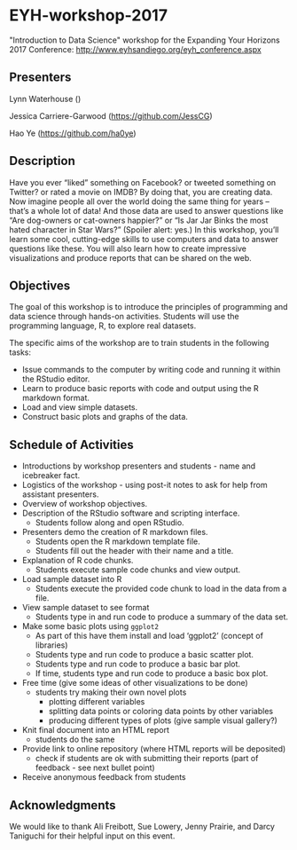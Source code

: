 # EYH-workshop-2017

"Introduction to Data Science" workshop for the Expanding Your Horizons 2017 Conference: http://www.eyhsandiego.org/eyh_conference.aspx

## Presenters

Lynn Waterhouse ()

Jessica Carriere-Garwood (https://github.com/JessCG)

Hao Ye (https://github.com/ha0ye)

## Description

Have you ever “liked” something on Facebook? or tweeted something on Twitter? or rated a movie on IMDB? By doing that, you are creating data. Now imagine people all over the world doing the same thing for years – that’s a whole lot of data! And those data are used to answer questions like “Are dog-owners or cat-owners happier?” or “Is Jar Jar Binks the most hated character in Star Wars?” (Spoiler alert: yes.) In this workshop, you’ll learn some cool, cutting-edge skills to use computers and data to answer questions like these. You will also learn how to create impressive visualizations and produce reports that can be shared on the web.

## Objectives

The goal of this workshop is to introduce the principles of programming and data science through hands-on activities. Students will use the programming language, R, to explore real datasets.

The specific aims of the workshop are to train students in the following tasks:
* Issue commands to the computer by writing code and running it within the RStudio editor.
* Learn to produce basic reports with code and output using the R markdown format.
* Load and view simple datasets.
* Construct basic plots and graphs of the data.

## Schedule of Activities

* Introductions by workshop presenters and students - name and icebreaker fact.
* Logistics of the workshop - using post-it notes to ask for help from assistant presenters.
* Overview of workshop objectives.
* Description of the RStudio software and scripting interface.
    + Students follow along and open RStudio.
* Presenters demo the creation of R markdown files.
    + Students open the R markdown template file.
    + Students fill out the header with their name and a title.
* Explanation of R code chunks.
    + Students execute sample code chunks and view output.
* Load sample dataset into R
    + Students execute the provided code chunk to load in the data from a file.
* View sample dataset to see format
    + Students type in and run code to produce a summary of the data set.
* Make some basic plots using `ggplot2`
    + As part of this have them install and load ‘ggplot2’ (concept of libraries)
    + Students type and run code to produce a basic scatter plot.
    + Students type and run code to produce a basic bar plot.
    + If time, students type and run code to produce a basic box plot.
* Free time (give some ideas of other visualizations to be done)
    + students try making their own novel plots
        - plotting different variables
        - splitting data points or coloring data points by other variables
        - producing different types of plots (give sample visual gallery?)
* Knit final document into an HTML report
    + students do the same
* Provide link to online repository (where HTML reports will be deposited)
    + check if students are ok with submitting their reports (part of feedback - see next bullet point)
* Receive anonymous feedback from students

## Acknowledgments

We would like to thank Ali Freibott, Sue Lowery, Jenny Prairie, and Darcy Taniguchi for their helpful input on this event.
